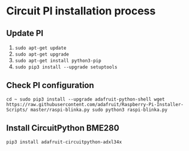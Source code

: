 # Circuit PI installation process

## Update PI

1. `sudo apt-get update`
2. `sudo apt-get upgrade`
3. `sudo apt-get install python3-pip`
4. `sudo pip3 install --upgrade setuptools`

## Check PI configuration

`cd ~ sudo pip3 install --upgrade adafruit-python-shell wget https://raw.githubusercontent.com/adafruit/Raspberry-Pi-Installer-Scripts/ master/raspi-blinka.py sudo python3 raspi-blinka.py`

## Install CircuitPython BME280

`pip3 install adafruit-circuitpython-adxl34x`



